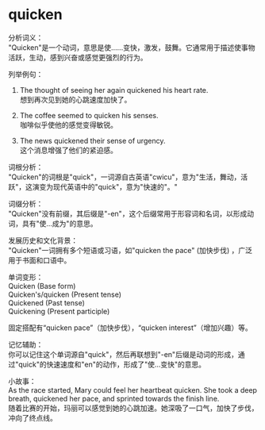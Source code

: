# quicken

分析词义：  
"Quicken"是一个动词，意思是使......变快，激发，鼓舞。它通常用于描述使事物活跃，生动，感到兴奋或感觉更强烈的行为。

  

列举例句：

  

1.  The thought of seeing her again quickened his heart rate.  
    想到再次见到她的心跳速度加快了。
    
      
    
2.  The coffee seemed to quicken his senses.  
    咖啡似乎使他的感觉变得敏锐。
    
      
    
3.  The news quickened their sense of urgency.  
    这个消息增强了他们的紧迫感。
    
      
    

  

词根分析：  
"Quicken"的词根是"quick"，一词源自古英语"cwicu"，意为"生活，舞动，活跃"，这演变为现代英语中的"quick"，意为"快速的"。"

  

词缀分析：  
"Quicken"没有前缀，其后缀是"-en"，这个后缀常用于形容词和名词，以形成动词，具有"使...成为"的意思。

  

发展历史和文化背景：  
"Quicken"一词拥有多个短语或习语，如"quicken the pace" (加快步伐) ，广泛用于书面和口语中。

  

单词变形：  
Quicken (Base form)  
Quicken's/quicken (Present tense)  
Quickened (Past tense)  
Quickening (Present participle)

  

固定搭配有“quicken pace”（加快步伐），“quicken interest”（增加兴趣）等。

  

记忆辅助：  
你可以记住这个单词源自"quick"，然后再联想到"-en"后缀是动词的形成，通过"quick"的快速速度和"en"的动作，形成了"使...变快"的意思。

  

小故事：  
As the race started, Mary could feel her heartbeat quicken. She took a deep breath, quickened her pace, and sprinted towards the finish line.  
随着比赛的开始，玛丽可以感觉到她的心跳加速。她深吸了一口气，加快了步伐，冲向了终点线。
